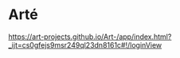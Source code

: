 # Arté

https://art-projects.github.io/Art-/app/index.html?_ijt=cs0gfejs9msr249ql23dn8161c#!/loginView
